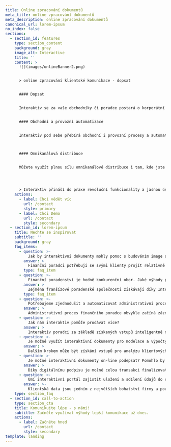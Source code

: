 ```yaml
---
title: Online zpracování dokumentů
meta_title: online zpracování dokumentů
meta_description: online zpracování dokumentů
canonical_url: lorem-ipsum
no_index: false
sections:
  - section_id: features
    type: section_content
    background: gray
    image_alt: Interactive
    title: ''
    content: >
      ![](images/onlineBanner2.png)


      > online zpracování klientské komunikace - dopsat 


      #### Dopsat


      Interaktiv se za vaše obchodníky či poradce postará o korporátní design a textaci dokumentů. Pohlídá soulad s právními předpisy i s vaší cenovou politikou a schvalovacími procesy.


      #### Obchodní a provozní automatizace 


      Interaktiv pod sebe přebírá obchodní i provozní procesy a automatizuje je. Nabídne verzi smlouvy podle bonity klienta a podepsané dokumenty předá k internímu schválení. Pak je automaticky rozešle všem aktérům, elektronicky nebo v papírové podobě.



      #### Omnikanálová distribuce


      Můžete využít plnou sílu omnikanálové distribuce i tam, kde jste si to dosud nedovedli ani představit - pro jednotlivé procesy. E-mail, SMS, Viber, WhatsApp, microsite a další “kanály” odešleme klientovi podle komunikačního scénáře a podle jeho reakce mu odpovíme. Veškerou komunikaci řídíme, vyhodnocujeme a přizpůsobujeme chování klienta podle person. 




      > Interaktiv přináší do praxe revoluční funkcionality a jasnou úsporu času i nákladů. Prostor pro chybu v obsahu dokumentů i v procesu jejich schvalování a distribuce snižuje na úroveň, kterou oceňují ředitelé. Obchodníkům se zase líbí praktická práce s interaktivními dokumenty, díky které stoupá jejich prestiž v očích klientů.
    actions:
      - label: Chci vědět víc
        url: /contact
        style: primary
      - label: Chci Demo
        url: /contact
        style: secondary
  - section_id: lorem-ipsum
    title: Nechte se inspirovat
    subtitle: ''
    background: gray
    faq_items:
      - question: >-
          Jak by interaktivní dokumenty mohly pomoc s budováním image a dobré pověsti finančních poradců
        answer: >
          Finanční poradci potřebují se svými klienty projít relativně velké množství dokumentů a vyplnit údaje, které se často opakují. Díky propracovanému a konzistentnímu vzhledu dokumentů a interaktivní práci s nimi klient vnímá profesionalitu samotného poradce a inovativnost společnosti, kterou reprezentuje.
        type: faq_item
      - question: >-
          Finanční poradenství je hodně konkurenční obor. Jaké výhody poskytuje interaktivní komunikace v konkurenčním boji?
        answer: >
          Zejména franšízové poradenské společnosti získávají díky Interaktivu silný technologický argument pro nezávislé poradce, proč spolupracovat právě s nimi. Svým lidem doslova posunete startovní čáru o pořádný kus před zbytek trhu.
        type: faq_item
      - question: >-
          Potřebujeme zjednodušit a automatizovat administrativní procesy pro finanční poradce.
        answer: >  
          Administrativní proces finančního poradce obvykle začíná záznamem z jednání s klientem, které slouží jednak ke sběru základních dat a dále jako podklad pro analýzu jeho potřeb a další kolo jednání. Interaktivní dokumenty poradce sběrem údajů provedou tak, aby získal opravdu vše potřebné pro vyhodnocení klientovy finanční situace.
      - question: >-
          Jak nám interaktiv pomůže prodávat více?
        answer: >
          Interaktiv poradci za základě získaných vstupů inteligentně napoví, jaké další služby nebo produkty je vhodné klientovi nabídnout. Může tak sloužit jako efektivní nástroj pro up-sell a cross-sell už na samém počátku budování vztahu s klientem.  
      - question: >-
          Je možné využít interaktivní dokumenty pro modelace a výpočty?
        answer: >
          Dalším krokem může být získání vstupů pro analýzu klientových potřeb a následná modelace řešení. Interaktiv dokáže obojí spojit. Interaktivní průvodce v reálném čase vyhodnocuje zadané údaje, na jejich základě volí průchod prodejním scénářem a nabízí relevantní možnosti, služby a produkty. Výsledkem je pak skutečně dynamický a interaktivní proces, kdy poradce i klient společně vidí modelace a výpočty na základě vstupních hodnot. Mohou okamžitě reagovat a upravit vstupy tak, aby dosáhli požadovaných výstupů.
      - question: >-
          Je možné interaktivní dokumenty on-line podepsat? Pomohlo by nám to uzavřít některé transakce kompletně on-line bez nutnosti setkání s klientem na pobočce.
        answer: >
          Díky digitálnímu podpisu je možné celou transakci finalizovat bez nutnosti tisku a opětovné digitalizace smluvních dokumentů. Klient je podepisuje z pohodlí domova a na svém vlastním zařízení, které má běžně k dispozici.
      - question: >-
          Umí interaktivní portál zajistit uložení a sdílení údajů do celé pobočkové sítě a hlavně na centrálu?
        answer: >-
          Klientská data jsou jedním z největších bohatství firmy a pouze jejich centralizace zajistí to, že se data neztratí s odchodem některého z poradců. Interaktiv je proto skvělým nástrojem pro poradenské i jiné firmy s pobočkovou sítí.
    type: section_faq
  - section_id: call-to-action
    type: section_cta
    title: Komunikujte lépe - s námi!
    subtitle: Začněte využívat výhody lepší komunikace už dnes.
    actions:
      - label: Začněte hned
        url: /contact
        style: secondary
template: landing
---
```

